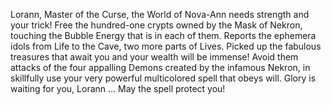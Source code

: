 Lorann, Master of the Curse, the World of Nova-Ann needs strength and
your trick!
Free the hundred-one crypts owned by the Mask of Nekron, touching the
Bubble Energy that is in each of them. Reports the ephemera idols
from Life to the Cave, two more parts of Lives. Picked up
the fabulous treasures that await you and your wealth will be immense! Avoid them
attacks of the four appalling Demons created by the infamous Nekron, in
skillfully use your very powerful multicolored spell that obeys
will.
Glory is waiting for you, Lorann ... May the spell protect you!
